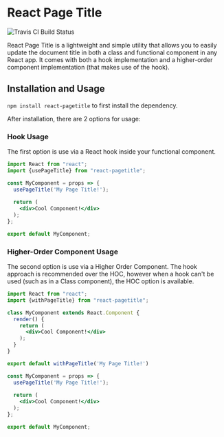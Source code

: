 # React Page Title
![Travis CI Build Status](https://travis-ci.org/RyanFitzgerald/react-pagetitle.svg?branch=master)

React Page Title is a lightweight and simple utility that allows you to easily update the document title in both a class and functional component in any React app. It comes with both a hook implementation and a higher-order component implementation (that makes use of the hook).

## Installation and Usage

`npm install react-pagetitle` to first install the dependency.

After installation, there are 2 options for usage:

### Hook Usage

The first option is use via a React hook inside your functional component.

```jsx
import React from "react";
import {usePageTitle} from "react-pagetitle";

const MyComponent = props => {
  usePageTitle('My Page Title!');
  
  return (
    <div>Cool Component!</div>
  );
};

export default MyComponent;
```

### Higher-Order Component Usage

The second option is use via a Higher Order Component. The hook approach is recommended over the HOC, however when a hook can't be used (such as in a Class component), the HOC option is available.

```jsx
import React from "react";
import {withPageTitle} from "react-pagetitle";

class MyComponent extends React.Component {
  render() {
    return (
      <div>Cool Component!</div>
    );
  }
}

export default withPageTitle('My Page Title!')

const MyComponent = props => {
  usePageTitle('My Page Title!');
  
  return (
    <div>Cool Component!</div>
  );
};

export default MyComponent;
```

